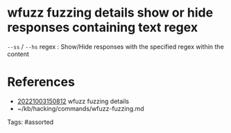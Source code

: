 # wfuzz fuzzing details show or hide responses containing text regex
`--ss` / `--hs` regex : Show/Hide responses with the specified regex within the content

# References
- [20221003150812](/zet/20221003150812/) wfuzz fuzzing details
- ~/kb/hacking/commands/wfuzz-fuzzing.md

Tags:
    #assorted

